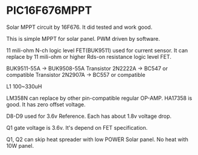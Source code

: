 # PIC16F676MPPT
Solar MPPT circuit by 16F676. It did tested and work good.

This is simple MPPT for solar panel. PWM driven by software.

11 mili-ohm N-ch logic level FET(BUK9511) used for current sensor. 
It can replace by 11 mili-ohm or higher Rds-on resistance logic level FET.

BUK9511-55A -> BUK9508-55A
Transistor 2N2222A -> BC547 or compatible
Transistor 2N2907A -> BC557 or compatible

L1 100~330uH

LM358N can replace by other pin-compatible regular OP-AMP. HA17358 is good. It has zero offset voltage.

D8-D9 used for 3.6v Reference. Each has about 1.8v voltage drop.

Q1 gate voltage is 3.6v. It's depend on FET specification.

Q1, Q2 can skip heat spreader with low POWER Solar panel. No heat with 10W panel.

